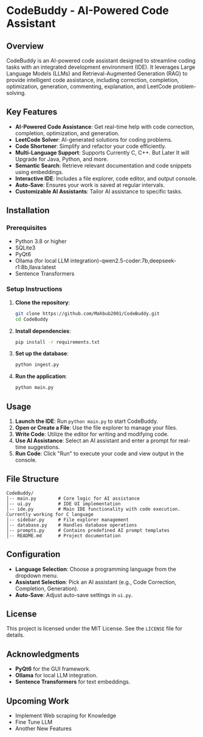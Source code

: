 # CodeBuddy - AI-Powered Code Assistant

## Overview
CodeBuddy is an AI-powered code assistant designed to streamline coding tasks with an integrated development environment (IDE). It leverages Large Language Models (LLMs) and Retrieval-Augmented Generation (RAG) to provide intelligent code assistance, including correction, completion, optimization, generation, commenting, explanation, and LeetCode problem-solving.

## Key Features
- **AI-Powered Code Assistance**: Get real-time help with code correction, completion, optimization, and generation.
- **LeetCode Solver**: AI-generated solutions for coding problems.
- **Code Shortener**: Simplify and refactor your code efficiently.
- **Multi-Language Support**: Supports Currently C, C++. But Later It will Upgrade for Java, Python, and more.
- **Semantic Search**: Retrieve relevant documentation and code snippets using embeddings.
- **Interactive IDE**: Includes a file explorer, code editor, and output console.
- **Auto-Save**: Ensures your work is saved at regular intervals.
- **Customizable AI Assistants**: Tailor AI assistance to specific tasks.

## Installation
### Prerequisites
- Python 3.8 or higher
- SQLite3
- PyQt6
- Ollama (for local LLM integration)-qwen2.5-coder:7b,deepseek-r1:8b,llava:latest 
- Sentence Transformers

### Setup Instructions
1. **Clone the repository**:
   ```bash
   git clone https://github.com/Mahbub2001/CodeBuddy.git
   cd CodeBuddy
   ```
2. **Install dependencies**:
   ```bash
   pip install -r requirements.txt
   ```
3. **Set up the database**:
   ```bash
   python ingest.py
   ```
4. **Run the application**:
   ```bash
   python main.py
   ```

## Usage
1. **Launch the IDE**: Run `python main.py` to start CodeBuddy.
2. **Open or Create a File**: Use the file explorer to manage your files.
3. **Write Code**: Utilize the editor for writing and modifying code.
4. **Use AI Assistance**: Select an AI assistant and enter a prompt for real-time suggestions.
5. **Run Code**: Click "Run" to execute your code and view output in the console.

## File Structure
```
CodeBuddy/
│-- main.py        # Core logic for AI assistance
│-- ui.py          # IDE UI implementation
│-- ide.py         # Main IDE functionality with code execution. Currently working for C language
│-- sidebar.py     # File explorer management
│-- database.py    # Handles database operations
│-- prompts.py     # Contains predefined AI prompt templates
│-- README.md      # Project documentation
```

## Configuration
- **Language Selection**: Choose a programming language from the dropdown menu.
- **Assistant Selection**: Pick an AI assistant (e.g., Code Correction, Completion, Generation).
- **Auto-Save**: Adjust auto-save settings in `ui.py`.


## License
This project is licensed under the MIT License. See the `LICENSE` file for details.

## Acknowledgments
- **PyQt6** for the GUI framework.
- **Ollama** for local LLM integration.
- **Sentence Transformers** for text embeddings.

## Upcoming Work
- Implement Web scraping for Knowledge 
- Fine Tune LLM
- Another New Features 

